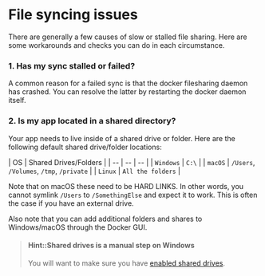 File syncing issues
===================

There are generally a few causes of slow or stalled file sharing. Here are some workarounds and checks you can do in each circumstance.

### 1. Has my sync stalled or failed?

A common reason for a failed sync is that the docker filesharing daemon has crashed. You can resolve the latter by restarting the docker daemon itself.

### 2. Is my app located in a shared directory?

Your app needs to live inside of a shared drive or folder. Here are the following default shared drive/folder locations:

| OS | Shared Drives/Folders |
| -- | -- | -- |
| `Windows` | `C:\`  |
| `macOS` | `/Users`, `/Volumes`, `/tmp`, `/private` |
| `Linux` | `All the folders` |

Note that on macOS these need to be HARD LINKS. In other words, you cannot symlink `/Users` to `/SomethingElse` and expect it to work. This is often the case if you have an external drive.

Also note that you can add additional folders and shares to Windows/macOS through the Docker GUI.

> #### Hint::Shared drives is a manual step on Windows
>
>  You will want to make sure you have [enabled shared drives](https://docs.docker.com/docker-for-windows/#/shared-drives).
